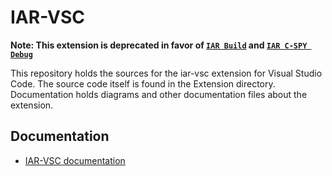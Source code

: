 <!-- This Source Code Form is subject to the terms of the Mozilla Public
   - License, v. 2.0. If a copy of the MPL was not distributed with this
   - file, You can obtain one at https://mozilla.org/MPL/2.0/. -->

# IAR-VSC

**Note: This extension is deprecated in favor of [`IAR Build`](https://marketplace.visualstudio.com/items?itemName=iarsystems.iar-build) and [`IAR C-SPY Debug`](https://marketplace.visualstudio.com/items?itemName=iarsystems.iar-debug)**

This repository holds the sources for the iar-vsc extension for Visual Studio
Code. The source code itself is found in the Extension directory. Documentation
holds diagrams and other documentation files about the extension.

## Documentation

* [IAR-VSC documentation](https://iar-vsc.readthedocs.io/en/latest/)
